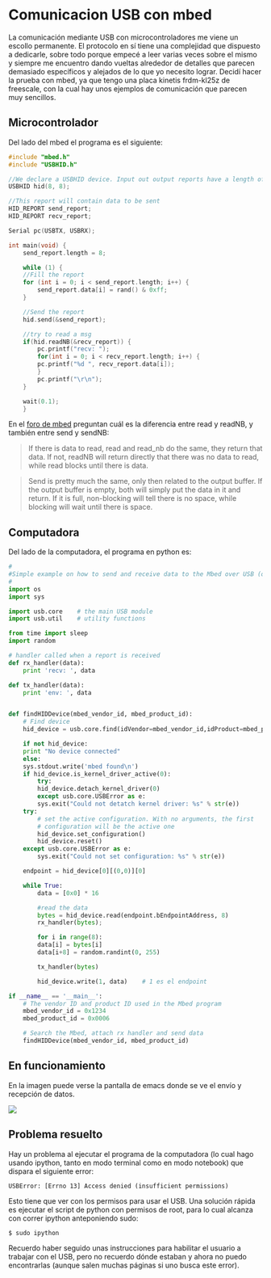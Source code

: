 # Comunicacion USB con mbed

La comunicación mediante USB con microcontroladores me viene un escollo permanente. El protocolo en sí tiene una complejidad que dispuesto a dedicarle, sobre todo porque empecé a leer varias veces sobre el mismo y siempre me encuentro dando vueltas alrededor de detalles que parecen demasiado específicos y alejados de lo que yo necesito lograr. Decidí hacer la prueba con mbed, ya que tengo una placa kinetis frdm-kl25z de freescale, con la cual hay unos ejemplos de comunicación que parecen muy sencillos.

## Microcontrolador

Del lado del mbed el programa es el siguiente:

``` c++
#include "mbed.h"
#include "USBHID.h"

//We declare a USBHID device. Input out output reports have a length of 8 bytes
USBHID hid(8, 8);

//This report will contain data to be sent
HID_REPORT send_report;
HID_REPORT recv_report;

Serial pc(USBTX, USBRX);

int main(void) {
    send_report.length = 8;

    while (1) {
    //Fill the report
    for (int i = 0; i < send_report.length; i++) {
        send_report.data[i] = rand() & 0xff;
    }

    //Send the report
    hid.send(&send_report);

    //try to read a msg
    if(hid.readNB(&recv_report)) {
        pc.printf("recv: ");
        for(int i = 0; i < recv_report.length; i++) {
        pc.printf("%d ", recv_report.data[i]);
        }
        pc.printf("\r\n");
    }

    wait(0.1);
    }
```

En el [foro de
mbed](https://mbed.org/questions/1348/Whats-the-difference-between-read-and-re/)
preguntan cuál es la diferencia entre read y readNB, y también entre send y
sendNB:

> If there is data to read, read and read_nb do the same, they return that data.
> If not, readNB will return directly that there was no data to read, while read
> blocks until there is data.

> Send is pretty much the same, only then related to the output buffer. If the
> output buffer is empty, both will simply put the data in it and return. If it
> is full, non-blocking will tell there is no space, while blocking will wait
> until there is space.

## Computadora

Del lado de la computadora, el programa en python es:

``` python
#
#Simple example on how to send and receive data to the Mbed over USB (on Linux) using pyUSB 1.0
#
import os
import sys

import usb.core    # the main USB module
import usb.util    # utility functions

from time import sleep
import random

# handler called when a report is received
def rx_handler(data):
    print 'recv: ', data

def tx_handler(data):
    print 'env: ', data


def findHIDDevice(mbed_vendor_id, mbed_product_id):
    # Find device
    hid_device = usb.core.find(idVendor=mbed_vendor_id,idProduct=mbed_product_id)

    if not hid_device:
    print "No device connected"
    else:
    sys.stdout.write('mbed found\n')
    if hid_device.is_kernel_driver_active(0):
        try:
        hid_device.detach_kernel_driver(0)
        except usb.core.USBError as e:
        sys.exit("Could not detatch kernel driver: %s" % str(e))
    try:
        # set the active configuration. With no arguments, the first
        # configuration will be the active one
        hid_device.set_configuration()
        hid_device.reset()
    except usb.core.USBError as e:
        sys.exit("Could not set configuration: %s" % str(e))

    endpoint = hid_device[0][(0,0)][0]

    while True:
        data = [0x0] * 16

        #read the data
        bytes = hid_device.read(endpoint.bEndpointAddress, 8)
        rx_handler(bytes);

        for i in range(8):
        data[i] = bytes[i]
        data[i+8] = random.randint(0, 255)

        tx_handler(bytes)

        hid_device.write(1, data)    # 1 es el endpoint

if __name__ == '__main__':
    # The vendor ID and product ID used in the Mbed program
    mbed_vendor_id = 0x1234
    mbed_product_id = 0x0006

    # Search the Mbed, attach rx handler and send data
    findHIDDevice(mbed_vendor_id, mbed_product_id)
```

## En funcionamiento

En la imagen puede verse la pantalla de emacs donde se ve el envío y
recepción de datos.

![](https://farm9.staticflickr.com/8635/16105028699_317b3557d9_b.jpg)

## Problema resuelto

Hay un problema al ejecutar el programa de la computadora (lo cual hago
usando ipython, tanto en modo terminal como en modo notebook) que
dispara el siguiente error:

``` console
USBError: [Errno 13] Access denied (insufficient permissions)
```

Esto tiene que ver con los permisos para usar el USB. Una solución
rápida es ejecutar el script de python con permisos de root, para lo
cual alcanza con correr ipython anteponiendo sudo:

``` console
$ sudo ipython
```

Recuerdo haber seguido unas instrucciones para habilitar el usuario a
trabajar con el USB, pero no recuerdo dónde estaban y ahora no puedo
encontrarlas (aunque salen muchas páginas si uno busca este error).

